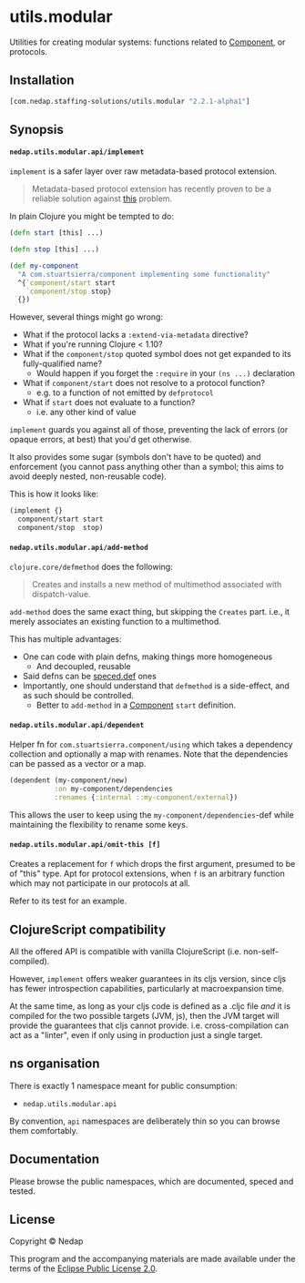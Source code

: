 # utils.modular

Utilities for creating modular systems: functions related to [Component](https://github.com/stuartsierra/component), or protocols.

## Installation

```clojure
[com.nedap.staffing-solutions/utils.modular "2.2.1-alpha1"]
````

## Synopsis

#### `nedap.utils.modular.api/implement`

`implement` is a safer layer over raw metadata-based protocol extension.

> Metadata-based protocol extension has recently proven to be a reliable solution against [this](https://github.com/clojure/tools.namespace/tree/bb9d7a1e98cc5a1ff53107966c96af6886eb0f5b#warnings-for-protocols) problem.

In plain Clojure you might be tempted to do:

```clojure
(defn start [this] ...)

(defn stop [this] ...)

(def my-component
  "A com.stuartsierra/component implementing some functionality"
  ^{`component/start start
    `component/stop stop}
  {})
```

However, several things might go wrong:

* What if the protocol lacks a `:extend-via-metadata` directive?
* What if you're running Clojure < 1.10?
* What if the `component/stop` quoted symbol does not get expanded to its fully-qualified name?
  * Would happen if you forget the `:require` in your `(ns ...)` declaration
* What if `component/start` does not resolve to a protocol function?
  * e.g. to a function of not emitted by `defprotocol`
* What if `start` does not evaluate to a function?
  * i.e. any other kind of value

`implement` guards you against all of those, preventing the lack of errors (or opaque errors, at best) that you'd get otherwise.

It also provides some sugar (symbols don't have to be quoted) and enforcement (you cannot pass anything other than a symbol; this aims to avoid deeply nested, non-reusable code).

This is how it looks like:

```clojure
(implement {}
  component/start start
  component/stop  stop)
```

#### `nedap.utils.modular.api/add-method`

`clojure.core/defmethod` does the following:

> Creates and installs a new method of multimethod associated with dispatch-value.

`add-method` does the same exact thing, but skipping the `Creates` part. i.e., it merely associates an existing function to a multimethod.

This has multiple advantages:

* One can code with plain defns, making things more homogeneous
  * And decoupled, reusable
* Said defns can be [speced.def](https://github.com/nedap/speced.def) ones
* Importantly, one should understand that `defmethod` is a side-effect, and as such should be controlled.
  * Better to `add-method` in a [Component](https://github.com/stuartsierra/component) `start` definition.
  
#### `nedap.utils.modular.api/dependent`

Helper fn for `com.stuartsierra.component/using` which takes a dependency collection and optionally
a map with renames. Note that the dependencies can be passed as a vector or a map.

```clojure
(dependent (my-component/new)
           :on my-component/dependencies
           :renames {:internal ::my-component/external})
```

This allows the user to keep using the `my-component/dependencies`-def while maintaining the flexibility to rename
some keys.

#### `nedap.utils.modular.api/omit-this [f]`

Creates a replacement for `f` which drops the first argument, presumed to be of \"this\" type.
Apt for protocol extensions, when `f` is an arbitrary function which may not participate in our protocols at all.

Refer to its test for an example.

## ClojureScript compatibility

All the offered API is compatible with vanilla ClojureScript (i.e. non-self-compiled).

However, `implement` offers weaker guarantees in its cljs version, since cljs has fewer introspection capabilities, particularly at macroexpansion time.

At the same time, as long as your cljs code is defined as a .cljc file _and_ it is compiled for the two possible targets (JVM, js),
then the JVM target will provide the guarantees that cljs cannot provide. i.e. cross-compilation can act as a "linter",
even if only using in production just a single target. 

## ns organisation

There is exactly 1 namespace meant for public consumption:

* `nedap.utils.modular.api`

By convention, `api` namespaces are deliberately thin so you can browse them comfortably.

## Documentation

Please browse the public namespaces, which are documented, speced and tested.

## License

Copyright © Nedap

This program and the accompanying materials are made available under the terms of the [Eclipse Public License 2.0](https://www.eclipse.org/legal/epl-2.0).
